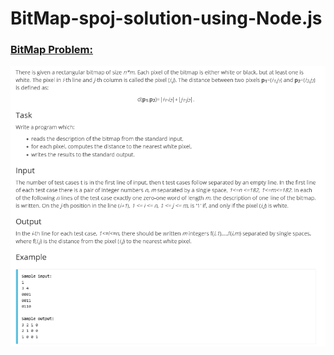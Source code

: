 ﻿# BitMap-spoj-solution-using-Node.js
### [BitMap Problem:](https://www.spoj.com/problems/BITMAP/)
![BitMap img](./BitMap.bmp)
